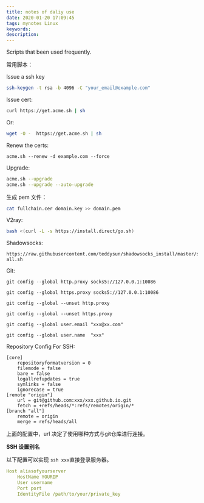 ```yaml
---
title: notes of daliy use
date: 2020-01-20 17:09:45
tags: mynotes Linux
keywords:
description:
---
```


Scripts that been used frequently.

常用脚本：



<!--more-->



Issue a ssh key 

```bash
ssh-keygen -t rsa -b 4096 -C "your_email@example.com"
```

Issue cert:

```bash
curl https://get.acme.sh | sh
```

Or:

```bash
wget -O -  https://get.acme.sh | sh
```

Renew the certs:

```shell
acme.sh --renew -d example.com --force
```

Upgrade:

```bash
acme.sh --upgrade
acme.sh --upgrade --auto-upgrade
```

生成 pem 文件：

```bash
cat fullchain.cer domain.key >> domain.pem
```

V2ray:

```bash
bash <(curl -L -s https://install.direct/go.sh)
```

Shadowsocks:

```text
https://raw.githubusercontent.com/teddysun/shadowsocks_install/master/shadowsocks-all.sh
```

Git:

```shell
git config --global http.proxy socks5://127.0.0.1:10086

git config --global https.proxy socks5://127.0.0.1:10086

git config --global --unset http.proxy

git config --global --unset https.proxy

git config --global user.email "xxx@xx.com"

git config --global user.name  "xxx"

```

Repository Config For SSH:

```text
[core]
	repositoryformatversion = 0
	filemode = false
	bare = false
	logallrefupdates = true
	symlinks = false
	ignorecase = true
[remote "origin"]
	url = git@github.com:xxx/xxx.github.io.git
	fetch = +refs/heads/*:refs/remotes/origin/*
[branch "all"]
	remote = origin
	merge = refs/heads/all
```

上面的配置中，url 决定了使用哪种方式与git仓库进行连接。

**SSH 设置别名**

以下配置可以实现 `ssh xxx`直接登录服务器。

```yaml
Host aliasofyourserver
    HostName YOURIP
    User username
    Port port
    IdentityFile /path/to/your/private_key

```


